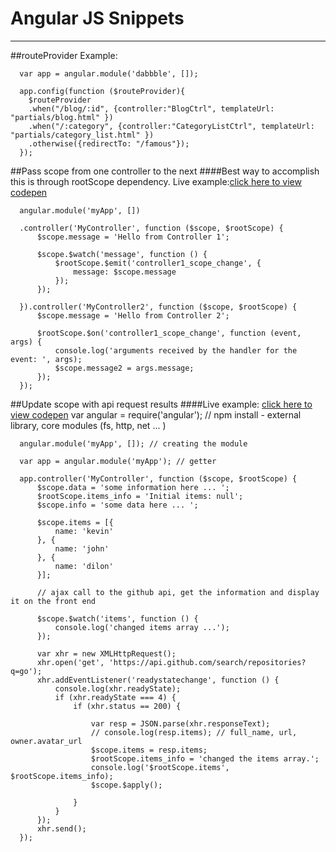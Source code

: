 # Angular JS Snippets
---
##routeProvider Example:

      var app = angular.module('dabbble', []);

      app.config(function ($routeProvider){
        $routeProvider
        .when("/blog/:id", {controller:"BlogCtrl", templateUrl: "partials/blog.html" })
        .when("/:category", {controller:"CategoryListCtrl", templateUrl: "partials/category_list.html" })
        .otherwise({redirectTo: "/famous"});
      });
##Pass scope from one controller to the next
####Best way to accomplish this is through rootScope dependency. Live example:[click here to view codepen](http://codepen.io/david-j-davis/pen/ZBJGdb)

      angular.module('myApp', [])

      .controller('MyController', function ($scope, $rootScope) {
          $scope.message = 'Hello from Controller 1';

          $scope.$watch('message', function () {
              $rootScope.$emit('controller1_scope_change', {
                  message: $scope.message
              });
          });

      }).controller('MyController2', function ($scope, $rootScope) {
          $scope.message = 'Hello from Controller 2';

          $rootScope.$on('controller1_scope_change', function (event, args) {
              console.log('arguments received by the handler for the event: ', args);
              $scope.message2 = args.message;
          });
      });
##Update scope with api request results
####Live example: [click here to view codepen](http://codepen.io/david-j-davis/pen/vyJgQb)
      var angular = require('angular'); // npm install - external library, core modules (fs, http, net ... )

      angular.module('myApp', []); // creating the module

      var app = angular.module('myApp'); // getter

      app.controller('MyController', function ($scope, $rootScope) {
          $scope.data = 'some information here ... ';
          $rootScope.items_info = 'Initial items: null';
          $scope.info = 'some data here ... ';

          $scope.items = [{
              name: 'kevin'
          }, {
              name: 'john'
          }, {
              name: 'dilon'
          }];

          // ajax call to the github api, get the information and display it on the front end

          $scope.$watch('items', function () {
              console.log('changed items array ...');
          });

          var xhr = new XMLHttpRequest();
          xhr.open('get', 'https://api.github.com/search/repositories?q=go');
          xhr.addEventListener('readystatechange', function () {
              console.log(xhr.readyState);
              if (xhr.readyState === 4) {
                  if (xhr.status == 200) {

                      var resp = JSON.parse(xhr.responseText);
                      // console.log(resp.items); // full_name, url, owner.avatar_url
                      $scope.items = resp.items;
                      $rootScope.items_info = 'changed the items array.';
                      console.log('$rootScope.items', $rootScope.items_info);
                      $scope.$apply();

                  }
              }
          });
          xhr.send();
      });
